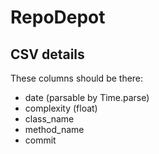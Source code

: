 # RepoDepot

## CSV details

These columns should be there:

* date (parsable by Time.parse)
* complexity (float)
* class_name
* method_name
* commit
